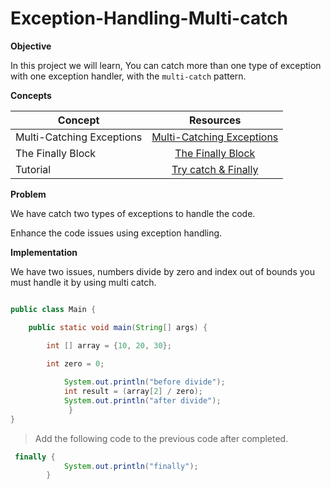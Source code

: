 # Exception-Handling-Multi-catch


**Objective**

In this project we will learn, You can catch more than one type of exception with one exception handler, with the `multi-catch` pattern.


**Concepts**

| Concept   |      Resources      |
|----------|:-------------:|
|Multi-Catching Exceptions|   [Multi-Catching Exceptions](https://dev.java/learn/exceptions/catching-handling/#multi-catching)|
|The Finally Block | [The Finally Block](https://dev.java/learn/exceptions/catching-handling/#finally)  |
|Tutorial|[Try catch & Finally](https://www.youtube.com/watch?v=1XAfapkBQjk)|


**Problem**

We have catch two types of exceptions to handle the code.

Enhance the code issues using exception handling.

**Implementation**

 We have two issues, numbers divide by zero and index out of bounds you must handle it by using multi catch.
 

```Java

public class Main {

    public static void main(String[] args) {

        int [] array = {10, 20, 30};

        int zero = 0;
     
            System.out.println("before divide");
            int result = (array[2] / zero);
            System.out.println("after divide");
             }
}
```
> Add the following code to the previous code after completed.

```java
 finally {
            System.out.println("finally");
        }
```
